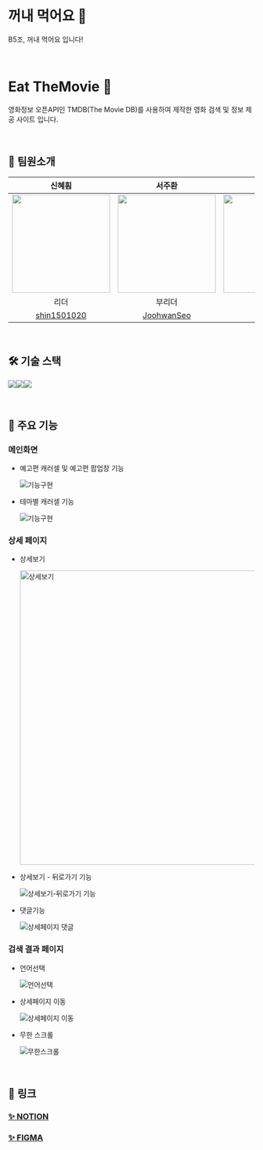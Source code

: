 # 꺼내 먹어요 🍎
B5조, 꺼내 먹어요 입니다!

<br />

# Eat TheMovie 🎥
영화정보 오픈API인 TMDB(The Movie DB)를 사용하여 제작한 영화 검색 및 정보 제공 사이트 입니다.

<br />

## 👥 팀원소개

| 신혜훤 | 서주환 | 염경원 | 김형빈 | 신자영 |
| :---: | :---: | :---: | :---: | :---: |
| <img src="https://avatars.githubusercontent.com/shin1501020" width="200"> | <img src="https://avatars.githubusercontent.com/JoohwanSeo" width="200"> | <img src="https://avatars.githubusercontent.com/YCDM03" width="200"> | <img src="https://avatars.githubusercontent.com/hb9901" width="200"> | <img src="https://avatars.githubusercontent.com/tpring" width="200"> |
| 리더 | 부리더 | 팀원 | 팀원 | 팀원 |
| [shin1501020](https://github.com/shin1501020) | [JoohwanSeo](https://github.com/JoohwanSeo) | [YCDM03](https://github.com/YCDM03) | [hb9901](https://github.com/hb9901)|  [tpring](https://github.com/tpring) |    



<br />

## 🛠️ 기술 스택
<img src="https://img.shields.io/badge/HTML5-E34F26?style=for-the-badge&logo=HTML5&logoColor=white"><img src="https://img.shields.io/badge/CSS3-1572B6?style=for-the-badge&logo=CSS3&logoColor=white"><img src="https://img.shields.io/badge/Javascript-F7DF1E?style=for-the-badge&logo=Javascript&logoColor=white">

<br />

## 📝 주요 기능

### 메인화면
 
* 예고편 캐러셀 및 예고편 팝업창 기능

  ![기능구현](https://github.com/B05-group-project/EatTheMovie/assets/104831702/cd06b01f-c83b-457d-8894-68e869cf1edb)

* 테마별 캐러셀 기능
  
  ![기능구현](https://github.com/B05-group-project/EatTheMovie/assets/144031936/01d20618-c0bd-49b2-9566-45d065e8833b)

### 상세 페이지

* 상세보기

  <img width="600" alt="상세보기" src="https://github.com/B05-group-project/EatTheMovie/assets/72782380/7627618e-a72f-4ecd-8ff1-a719a2b5b3e7">

* 상세보기 - 뒤로가기 기능

  ![상세보기-뒤로가기 기능](https://github.com/B05-group-project/EatTheMovie/assets/72782380/f1fa52de-b9b2-4111-9272-b464a5a3a941)

* 댓글기능

  ![상세페이지 댓글](https://github.com/B05-group-project/EatTheMovie/assets/164147591/c97edbc7-556e-4464-bdca-bab7fc26c19f)

### 검색 결과 페이지

* 언어선택
  
  ![언어선택](https://github.com/B05-group-project/EatTheMovie/assets/50387658/c941814e-2056-4c34-950e-bf6ed6a67a46)

* 상세페이지 이동

  ![상세페이지 이동](https://github.com/B05-group-project/EatTheMovie/assets/50387658/f8046891-9d1f-46ca-909c-ea1b88fc04ab)

* 무한 스크롤
  
  ![무한스크롤](https://github.com/B05-group-project/EatTheMovie/assets/50387658/2cfd80cd-0131-4207-98ab-d3d216e6dbc5)

<br />

## 🔗 링크
### [✨ NOTION](https://teamsparta.notion.site/B-05-1cddea8d779149269e215f7d715abe46)
### [✨ FIGMA](https://www.figma.com/file/hYZbrWyf0l9aXULKD0AJIx?embed_host=notion&kind=file&mode=design&node-id=0-1&t=ri8AzOkHKC5KwFMk-0&type=design&viewer=1)

<br />
